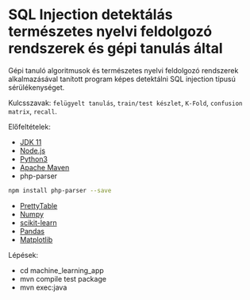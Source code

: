 # SQL Injection detektálás természetes nyelvi feldolgozó rendszerek és gépi tanulás által
Gépi tanuló algoritmusok és természetes nyelvi feldolgozó rendszerek alkalmazásával tanított program képes detektálni SQL injection típusú sérülékenységet.

Kulcsszavak: `felügyelt tanulás`, `train/test készlet`, `K-Fold`, `confusion matrix`, `recall`.

Előfeltételek:
* [JDK 11](https://www.oracle.com/java/technologies/javase-jdk11-downloads.html)
* [Node.js](https://nodejs.dev/download)
* [Python3](https://www.python.org/downloads/)
* [Apache Maven](https://maven.apache.org/download.cgi)
* php-parser 
```sh
npm install php-parser --save
```
* [PrettyTable](https://pypi.org/project/prettytable/)
* [Numpy](https://numpy.org/install/)
* [scikit-learn](https://scikit-learn.org/stable/install.html)
* [Pandas](https://pandas.pydata.org/pandas-docs/stable/getting_started/install.html)
* [Matplotlib](https://matplotlib.org/stable/users/installing.html)

Lépések:
* cd machine_learning_app
* mvn compile test package
* mvn exec:java

